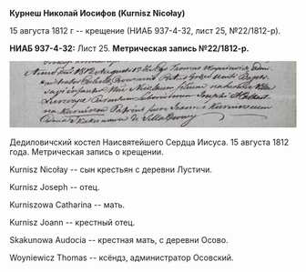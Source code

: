 **Курнеш Николай Иосифов (Kurnisz Nicołay)**

15 августа 1812 г -- крещение (НИАБ 937-4-32, лист 25, №22/1812-р).

**НИАБ 937-4-32:** Лист 25. **Метрическая запись №22/1812-р.**

![](./media/339f9ee0e0764a7818d6c8135474f3cd3664ace8.png)

Дедиловичский костел Наисвятейшего Сердца Иисуса. 15 августа 1812 года.
Метрическая запись о крещении.

Kurnisz Nicołay -- сын крестьян с деревни Лустичи.

Kurnisz Joseph -- отец.

Kurniszowa Catharina -- мать.

Kurnisz Joann -- крестный отец.

Skakunowa Audocia -- крестная мать, с деревни Осово.

Woyniewicz Thomas -- ксёндз, администратор Осовский.

